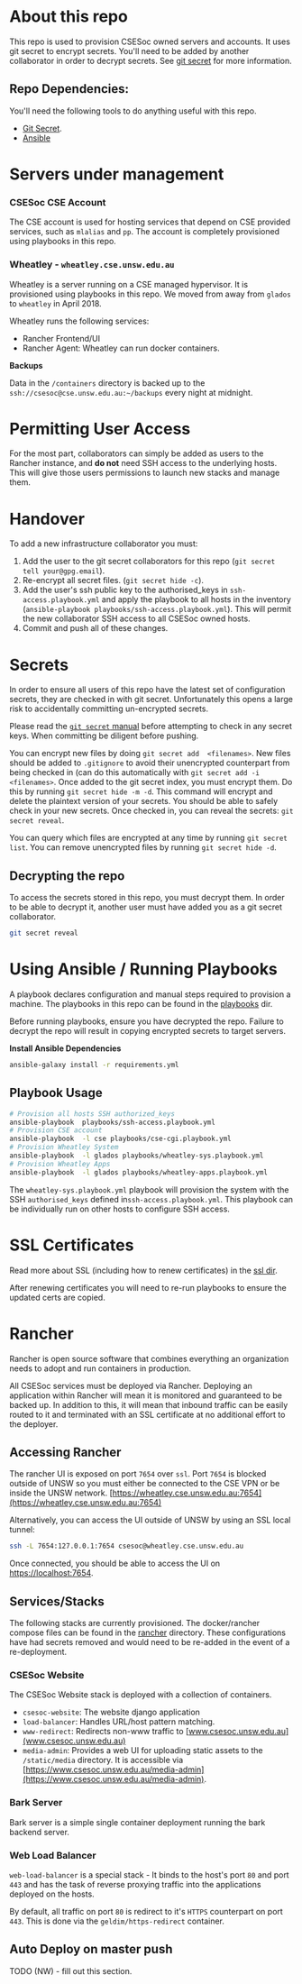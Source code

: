 # About this repo
This repo is used to provision CSESoc owned servers and accounts. It uses git secret to encrypt secrets. You'll need to be added by another collaborator in order to decrypt secrets. See [git secret](http://git-secret.io/) for more information.

## Repo Dependencies:

You'll need the following tools to do anything useful with this repo.

  - [Git Secret](http://git-secret.io/).
  - [Ansible](http://docs.ansible.com/ansible/latest/installation_guide/intro_installation.html)

# Servers under management

### CSESoc CSE Account

The CSE account is used for hosting services that depend on CSE provided services, such as `mlalias` and `pp`. The account is completely provisioned using playbooks in this repo.

### Wheatley - `wheatley.cse.unsw.edu.au`

Wheatley is a server running on a CSE managed hypervisor. It is provisioned using playbooks in this repo. We moved from away from `glados` to `wheatley` in April 2018.

Wheatley runs the following services:

- Rancher Frontend/UI
- Rancher Agent: Wheatley can run docker containers.

**Backups**

Data in the `/containers` directory is backed up to the `ssh://csesoc@cse.unsw.edu.au:~/backups` every night at midnight.

# Permitting User Access

For the most part, collaborators can simply be added as users to the Rancher instance, and **do not** need SSH access to the underlying hosts. This will give those users permissions to launch new stacks and manage them.

# Handover

To add a new infrastructure collaborator you must:

1. Add the user to the git secret collaborators for this repo (`git secret tell your@gpg.email`).
2. Re-encrypt all secret files. (`git secret hide -c`).
3. Add the user's ssh public key to the authorised_keys in `ssh-access.playbook.yml` and apply the playbook to all hosts in the inventory (`ansible-playbook playbooks/ssh-access.playbook.yml`). This will permit the new collaborator SSH access to all CSESoc owned hosts.
4. Commit and push all of these changes.


# Secrets

In order to ensure all users of this repo have the latest set of configuration secrets, they are checked in with git secret. Unfortunately this opens a large risk to accidentally committing un-encrypted secrets.

Please read the [`git secret` manual](http://git-secret.io/) before attempting to check in any secret keys. When committing be diligent before pushing.

You can encrypt new files by doing `git secret add  <filenames>`. New files should be added to `.gitignore` to avoid their unencrypted counterpart from being checked in (can do this automatically with `git secret add -i <filenames>`. Once added to the git secret index, you must encrypt them. Do this by running `git secret hide -m -d`. This command will encrypt and delete the plaintext version of your secrets. You should be able to safely check in your new secrets. Once checked in, you can reveal the secrets: `git secret reveal`.

You can query which files are encrypted at any time by running `git secret list`. You can remove unencrypted files by running `git secret hide -d`.


## Decrypting the repo

To access the secrets stored in this repo, you must decrypt them. In order to be able to decrypt it, another user must have added you as a git secret collaborator.

```bash
git secret reveal
```

# Using Ansible / Running Playbooks

A playbook declares configuration and manual steps required to provision a machine. The playbooks in this repo can be found in the [playbooks](playbooks/) dir.

Before running playbooks, ensure you have decrypted the repo. Failure to decrypt the repo will result in copying encrypted secrets to target servers.

**Install Ansible Dependencies**

```bash
ansible-galaxy install -r requirements.yml
```

## Playbook Usage

```bash
# Provision all hosts SSH authorized_keys
ansible-playbook  playbooks/ssh-access.playbook.yml
# Provision CSE account
ansible-playbook  -l cse playbooks/cse-cgi.playbook.yml
# Provision Wheatley System
ansible-playbook  -l glados playbooks/wheatley-sys.playbook.yml
# Provision Wheatley Apps
ansible-playbook  -l glados playbooks/wheatley-apps.playbook.yml
```

The `wheatley-sys.playbook.yml` playbook will provision the system with the SSH `authorised_keys` defined in`ssh-access.playbook.yml`. This playbook can be individually run on other hosts to configure SSH access.

# SSL Certificates
Read more about SSL (including how to renew certificates) in the [ssl dir](ssl).

After renewing certificates you will need to re-run playbooks to ensure the updated certs are copied.

# Rancher

Rancher is open source software that combines everything an organization needs to adopt and run containers in production.

All CSESoc services must be deployed via Rancher. Deploying an application within Rancher will mean it is monitored and guaranteed to be backed up. In addition to this, it will mean that inbound traffic can be easily routed to it and terminated with an SSL certificate at no additional effort to the deployer.

## Accessing Rancher
The rancher UI is exposed on port `7654` over `ssl`. Port `7654` is blocked outside of UNSW so you must either be connected to the CSE VPN or be inside the UNSW network. [https://wheatley.cse.unsw.edu.au:7654](https://wheatley.cse.unsw.edu.au:7654)

Alternatively, you can access the UI outside of UNSW by using an SSL local tunnel:

```bash
ssh -L 7654:127.0.0.1:7654 csesoc@wheatley.cse.unsw.edu.au
```

Once connected, you should be able to access the UI on [https://localhost:7654](https://localhost:7654).


## Services/Stacks

The following stacks are currently provisioned. The docker/rancher compose files can be found in the [rancher](rancher) directory. These configurations have had secrets removed and would need to be re-added in the event of a re-deployment.

### CSESoc Website
The CSESoc Website stack is deployed with a collection of containers.
- `csesoc-website`: The website django application
- `load-balancer`: Handles URL/host pattern matching.
- `www-redirect`: Redirects non-www traffic to [www.csesoc.unsw.edu.au](www.csesoc.unsw.edu.au)
- `media-admin`: Provides a web UI for uploading static assets to the `/static/media` directory. It is accessible via [https://www.csesoc.unsw.edu.au/media-admin](https://www.csesoc.unsw.edu.au/media-admin).


### Bark Server
Bark server is a simple single container deployment running the bark backend server.

### Web Load Balancer

`web-load-balancer` is a special stack - It binds to the host's port `80` and port `443` and has the task of reverse proxying traffic into the applications deployed on the hosts.

By default, all traffic on port `80` is redirect to it's `HTTPS` counterpart on port `443`. This is done via the `geldim/https-redirect` container.

## Auto Deploy on master push

TODO (NW) - fill out this section.
